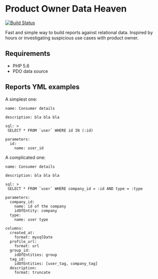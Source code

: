 # Product Owner Data Heaven

[![Build Status](https://travis-ci.org/caseycs/po-data-heaven.svg?branch=master)](https://travis-ci.org/caseycs/po-data-heaven)

Fast and simple way to build reports against relational data. Inspired by hours or investigating
suspicious use cases with product owner.

## Requirements

* PHP 5.6
* PDO data source

## Reports YML examples

A simplest one:

```
name: Consumer details

description: bla bla bla

sql: >
 SELECT * FROM `user` WHERE id IN (:id)

parameters:
  id:
    name: user_id
```

A complicated one:


```
name: Consumer details

description: bla bla bla

sql: >
 SELECT * FROM `user` WHERE company_id = :id AND type = :type

parameters:
  company_id:
    name: id of the company
    idOfEntity: company
  type:
    name: user type

columns:
  created_at:
    format: mysqlDate
  profile_url:
    format: url
  group_id:
    idOfEntities: group
  tag_id:
    idOfEntities: [user_tag, company_tag]
  description:
    format: truncate
```
